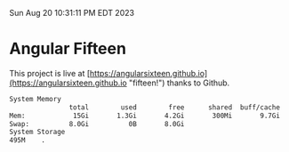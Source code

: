 Sun Aug 20 10:31:11 PM EDT 2023

# Angular Fifteen


This project is live at [https://angularsixteen.github.io](https://angularsixteen.github.io "fifteen!") thanks to Github.

```bash
System Memory
               total        used        free      shared  buff/cache   available
Mem:            15Gi       1.3Gi       4.2Gi       300Mi       9.7Gi        13Gi
Swap:          8.0Gi          0B       8.0Gi
System Storage
495M	.
